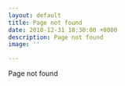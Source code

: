 ```yaml
---
layout: default
title: Page not found
date: 2018-12-31 18:30:00 +0000
description: Page not found
image: ''

---
```

<main class="display-4 min-vh-100 text-center">Page not found</main>